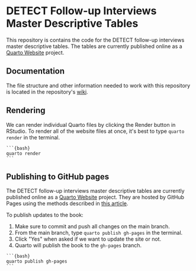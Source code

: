 # DETECT Follow-up Interviews Master Descriptive Tables

This repository is contains the code for the DETECT follow-up interviews master descriptive tables. The tables are currently published online as a [Quarto Website](https://quarto.org/docs/websites/) project. 

## Documentation

The file structure and other information needed to work with this repository is located in the repository's [wiki](https://github.com/brad-cannell/detect_fu_interviews_master_table/wiki).

## Rendering

We can render individual Quarto files by clicking the Render button in RStudio. To render all of the website files at once, it's best to type `quarto render` in the terminal.

````
```{bash}
quarto render
```
````

## Publishing to GitHub pages

The DETECT follow-up interviews master descriptive tables are currently published online as a [Quarto Website](https://quarto.org/docs/websites/) project. They are hosted by GitHub Pages using the methods described in [this article](https://quarto.org/docs/publishing/github-pages.html).

To publish updates to the book:

1. Make sure to commit and push all changes on the main branch.   
2. From the main branch, type `quarto publish gh-pages` in the terminal.   
3. Click "Yes" when asked if we want to update the site or not.   
4. Quarto will publish the book to the `gh-pages` branch.   

````
```{bash}
quarto publish gh-pages
```
````
